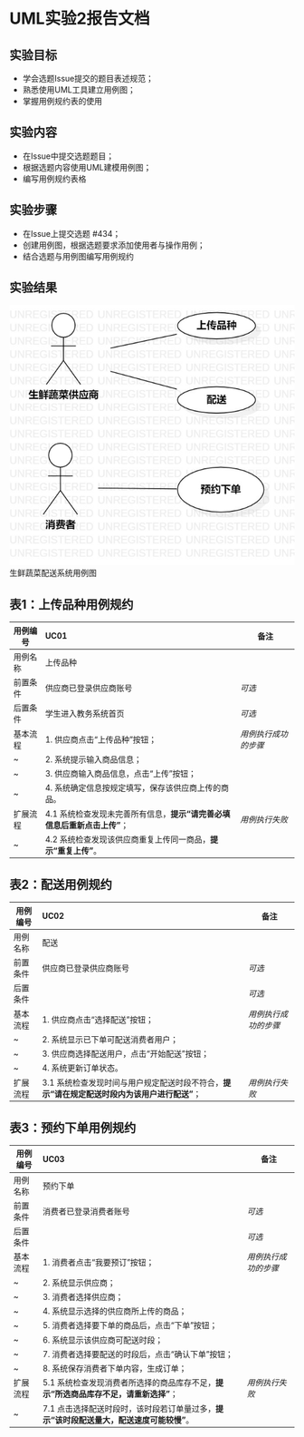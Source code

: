 # UML实验2报告文档 

## 实验目标
- 学会选题Issue提交的题目表述规范；
- 熟悉使用UML工具建立用例图；
- 掌握用例规约表的使用

## 实验内容
- 在Issue中提交选题题目；
- 根据选题内容使用UML建模用例图；
- 编写用例规约表格

## 实验步骤  
- 在Issue上提交选题 #434；  
- 创建用例图，根据选题要求添加使用者与操作用例；  
- 结合选题与用例图编写用例规约  
  

## 实验结果  

![lab2UML用例图](./model2.jpg)  
生鲜蔬菜配送系统用例图  
  

## 表1：上传品种用例规约  

用例编号  | UC01 | 备注  
-|:-|-  
用例名称  | 上传品种  |   
前置条件  |   供应商已登录供应商账号   | *可选*   
后置条件  | 学生进入教务系统首页     | *可选*   
基本流程  | 1. 供应商点击“上传品种”按钮；  |*用例执行成功的步骤*    
~| 2. 系统提示输入商品信息；  |   
~| 3. 供应商输入商品信息，点击“上传”按钮；  |   
~| 4. 系统确定信息按规定填写，保存该供应商上传的商品。  |    
扩展流程  | 4.1 系统检查发现未完善所有信息，**提示“请完善必填信息后重新点击上传”**；  |*用例执行失败*    
~| 4.2 系统检查发现该供应商重复上传同一商品，**提示“重复上传”**。  |  

## 表2：配送用例规约  

用例编号  | UC02 | 备注  
-|:-|-  
用例名称  | 配送  |   
前置条件  |   供应商已登录供应商账号   | *可选*   
后置条件  |      | *可选*   
基本流程  | 1. 供应商点击“选择配送”按钮；  |*用例执行成功的步骤*    
~| 2. 系统显示已下单可配送消费者用户；  |   
~| 3. 供应商选择配送用户，点击“开始配送”按钮；  |   
~| 4. 系统更新订单状态。  |    
扩展流程  | 3.1 系统检查发现时间与用户规定配送时段不符合，**提示“请在规定配送时段内为该用户进行配送”**；  |*用例执行失败*     


## 表3：预约下单用例规约  

用例编号  | UC03 | 备注  
-|:-|-  
用例名称  | 预约下单  |   
前置条件  |   消费者已登录消费者账号   | *可选*   
后置条件  |      | *可选*   
基本流程  | 1. 消费者点击“我要预订”按钮；  |*用例执行成功的步骤*    
~| 2. 系统显示供应商；  |   
~| 3. 消费者选择供应商；  |   
~| 4. 系统显示选择的供应商所上传的商品；  |    
~| 5. 消费者选择要下单的商品后，点击“下单”按钮；  |    
~| 6. 系统显示该供应商可配送时段；  |    
~| 7. 消费者选择要配送的时段后，点击“确认下单”按钮；  |
~| 8. 系统保存消费者下单内容，生成订单；  |    
扩展流程  | 5.1 系统检查发现消费者所选择的商品库存不足，**提示“所选商品库存不足，请重新选择”**；  |*用例执行失败*    
~| 7.1 点击选择配送时段时，该时段若订单量过多，**提示“该时段配送量大，配送速度可能较慢”**。  |  

